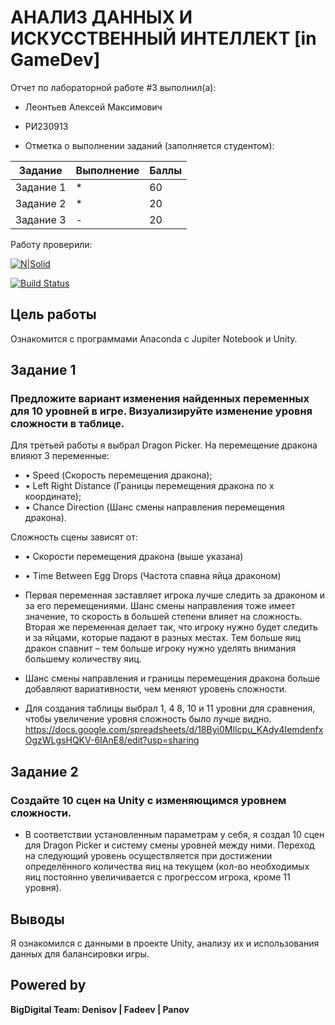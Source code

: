 # АНАЛИЗ ДАННЫХ И ИСКУССТВЕННЫЙ ИНТЕЛЛЕКТ [in GameDev]
Отчет по лабораторной работе #3 выполнил(а):
- Леонтьев Алексей Максимович
- РИ230913

- Отметка о выполнении заданий (заполняется студентом):

| Задание | Выполнение | Баллы |
| ------ | ------ | ------ |
| Задание 1 | * | 60 |
| Задание 2 | * | 20 |
| Задание 3 | - | 20 |

Работу проверили:

[![N|Solid](https://cldup.com/dTxpPi9lDf.thumb.png)](https://nodesource.com/products/nsolid)

[![Build Status](https://travis-ci.org/joemccann/dillinger.svg?branch=master)](https://travis-ci.org/joemccann/dillinger)


## Цель работы
Ознакомится с программами Anaconda с Jupiter Notebook и Unity.

## Задание 1
### Предложите вариант изменения найденных переменных для 10 уровней в игре. Визуализируйте изменение уровня сложности в таблице.
Для третьей работы я выбрал Dragon Picker.
На перемещение дракона влияют 3 переменные: 
- •	Speed (Скорость перемещения дракона); 
- •	Left Right Distance (Границы перемещения дракона по x координате);
- •	Chance Direction (Шанс смены направления перемещения дракона).

Сложность сцены зависят от:
- •	Скорости перемещения дракона (выше указана)
- •	Time Between Egg Drops (Частота спавна яйца драконом)

- Первая переменная заставляет игрока лучше следить за драконом и за его перемещениями. Шанс смены направления тоже имеет значение, то скорость в большей степени влияет на сложность. Вторая же переменная делает так, что игроку нужно будет следить и за яйцами, которые падают в разных местах. Тем больше яиц дракон спавнит – тем больше игроку нужно уделять внимания большему количеству яиц.
- Шанс смены направления и границы перемещения дракона больше добавляют вариативности, чем меняют уровень сложности.
- Для создания таблицы выбрал 1, 4 8, 10 и 11 уровни для сравнения, чтобы увеличение уровня сложность было лучше видно.
https://docs.google.com/spreadsheets/d/18Byi0MIlcpu_KAdy4IemdenfxOgzWLgsHQKV-6IAnE8/edit?usp=sharing

## Задание 2
### Создайте 10 сцен на Unity с изменяющимся уровнем сложности.

- В соответствии установленным параметрам у себя, я создал 10 сцен для Dragon Picker и систему смены уровней между ними. Переход на следующий уровень осуществляется при достижении определённого количества яиц на текущем (кол-во необходимых яиц постоянно увеличивается с прогрессом игрока, кроме 11 уровня). 



## Выводы

Я ознакомился с данными в проекте Unity, анализу их и использования данных для балансировки игры.

## Powered by

**BigDigital Team: Denisov | Fadeev | Panov**
